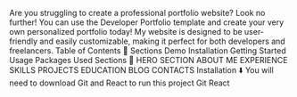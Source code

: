 Are you struggling to create a professional portfolio website? Look no further! You can use the Developer Portfolio template and create your very own personalized portfolio today! My website is designed to be user-friendly and easily customizable, making it perfect for both developers and freelancers.
Table of Contents 📜
Sections
Demo
Installation
Getting Started
Usage
Packages Used
Sections 🔖
HERO SECTION
ABOUT ME
EXPERIENCE
SKILLS
PROJECTS
EDUCATION
BLOG
CONTACTS
Installation ⬇️
You will need to download Git and React to run this project
Git
React
